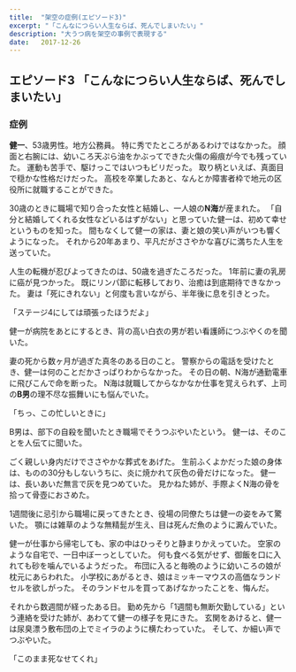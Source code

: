 ```yaml
---
title:  "架空の症例(エピソード3)"
excerpt: "「こんなにつらい人生ならば、死んでしまいたい」"
description: "大うつ病を架空の事例で表現する"
date:   2017-12-26
---
```


## エピソード3 「こんなにつらい人生ならば、死んでしまいたい」

<h3>症例</h3>


**健一**、53歳男性。地方公務員。
特に秀でたところがあるわけではなかった。
顔面と右腕には、幼いころ天ぷら油をかぶってできた火傷の瘢痕が今でも残っていた。
運動も苦手で、駆けっこではいつもビリだった。
取り柄といえば、真面目で穏かな性格だけだった。
高校を卒業したあと、なんとか障害者枠で地元の区役所に就職することができた。

30歳のときに職場で知り合った女性と結婚し、一人娘の**N海**が産まれた。
「自分と結婚してくれる女性などいるはずがない」と思っていた健一は、初めて幸せというものを知った。
間もなくして健一の家は、妻と娘の笑い声がいつも響くようになった。
それから20年あまり、平凡だがささやかな喜びに満ちた人生を送っていた。

人生の転機が忍びよってきたのは、50歳を過ぎたころだった。
1年前に妻の乳房に癌が見つかった。
既にリンパ節に転移しており、治癒は到底期待できなかった。
妻は「死にきれない」と何度も言いながら、半年後に息を引きとった。

「ステージ4にしては頑張ったほうだよ」

健一が病院をあとにするとき、背の高い白衣の男が若い看護師につぶやくのを聞いた。

妻の死から数ヶ月が過ぎた真冬のある日のこと。
警察からの電話を受けたとき、健一は何のことだかさっぱりわからなかった。
その日の朝、N海が通勤電車に飛びこんで命を断った。
N海は就職してからなかなか仕事を覚えられず、上司の**B男**の理不尽な振舞いにも悩んでいた。

「ちっ、この忙しいときに」

B男は、部下の自殺を聞いたとき職場でそうつぶやいたという。
健一は、そのことを人伝てに聞いた。

ごく親しい身内だけでささやかな葬式をあげた。
生前ふくよかだった娘の身体は、ものの30分もしないうちに、炎に焼かれて灰色の骨だけになった。
健一は、長いあいだ無言で灰を見つめていた。
見かねた姉が、手際よくN海の骨を拾って骨壺におさめた。

1週間後に忌引から職場に戻ってきたとき、役場の同僚たちは健一の姿をみて驚いた。
顎には雑草のような無精髭が生え、目は死んだ魚のように澱んでいた。

健一が仕事から帰宅しても、家の中はひっそりと静まりかえっていた。
空家のような自宅で、一日中ぼーっとしていた。
何も食べる気がせず、御飯を口に入れても砂を噛んでいるようだった。
布団に入ると毎晩のように幼いころの娘が枕元にあらわれた。
小学校にあがるとき、娘はミッキーマウスの高価なランドセルを欲しがった。
そのランドセルを買ってあげなかったことを、悔んだ。

それから数週間が経ったある日。
勤め先から「1週間も無断欠勤している」という連絡を受けた姉が、あわてて健一の様子を見にきた。
玄関をあけると、健一は尿臭漂う敷布団の上でミイラのように横たわっていた。
そして、か細い声でつぶやいた。

「このまま死なせてくれ」

